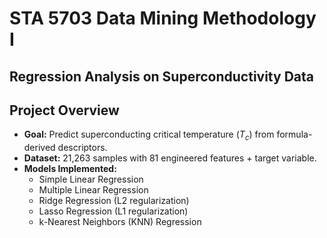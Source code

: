 # STA 5703 Data Mining Methodology I 

## Regression Analysis on Superconductivity Data

## Project Overview
- **Goal:** Predict superconducting critical temperature ($T_c$) from formula-derived descriptors.  
- **Dataset:** 21,263 samples with 81 engineered features + target variable.  
- **Models Implemented:**
  - Simple Linear Regression  
  - Multiple Linear Regression  
  - Ridge Regression (L2 regularization)  
  - Lasso Regression (L1 regularization)  
  - k-Nearest Neighbors (KNN) Regression  
